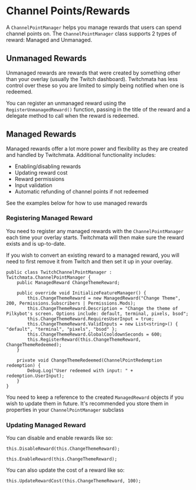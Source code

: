﻿# Channel Points/Rewards

A `ChannelPointManager` helps you manage rewards that users can spend channel points on. The `ChannelPointManager` class supports 2 types of reward: Managed and Unmanaged.

## Unmanaged Rewards
Unmanaged rewards are rewards that were created by something other than your overlay (usually the Twitch dashboard). Twitchmata has less control over these so you are limited to simply being notified when one is redeemed.

You can register an unmanaged reward using the `RegisterUnmanagedReward()` function, passing in the title of the reward and a delegate method to call when the reward is redeemed.

## Managed Rewards
Managed rewards offer a lot more power and flexibility as they are created and handled by Twitchmata. Additional functionality includes:

- Enabling/disabling rewards
- Updating reward cost
- Reward permissions
- Input validation
- Automatic refunding of channel points if not redeemed

See the examples below for how to use managed rewards

### Registering Managed Reward

You need to register any managed rewards with the `ChannelPointManager` each time your overlay starts. Twitchmata will then make sure the reward exists and is up-to-date.

If you wish to convert an existing reward to a managed reward, you will need to first remove it from Twitch and then set it up in your overlay.

```
public class TwitchChannelPointManager : Twitchmata.ChannelPointManager {
    public ManagedReward ChangeThemeReward;

    public override void InitializeFeatureManager() {
        this.ChangeThemeReward = new ManagedReward("Change Theme", 200, Permissions.Subscribers | Permissions.Mods);
        this.ChangeThemeReward.Description = "Change the theme of Pilkybot's screen. Options include: default, terminal, pixels, bsod";
        this.ChangeThemeReward.RequiresUserInput = true;
        this.ChangeThemeReward.ValidInputs = new List<string>() { "default", "terminal", "pixels", "bsod" };
        this.ChangeThemeReward.GlobalCooldownSeconds = 600;
        this.RegisterReward(this.ChangeThemeReward, ChangeThemeRedeemed);
    }

    private void ChangeThemeRedeemed(ChannelPointRedemption redemption) {
        Debug.Log("User redeemed with input: " + redemption.UserInput);
    }
}
```

You need to keep a reference to the created `ManagedReward` objects if you wish to update them in future. It's recommended you store them in properties in your `ChannelPointManager` subclass

### Updating Managed Reward

You can disable and enable rewards like so:

```
this.DisableReward(this.ChangeThemeReward);

this.EnableReward(this.ChangeThemeReward);
```

You can also update the cost of a reward like so:

```
this.UpdateRewardCost(this.ChangeThemeReward, 100);
```
